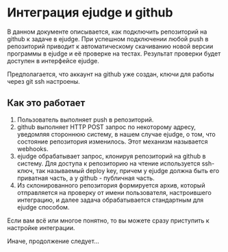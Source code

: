 # Интеграция ejudge и github

В данном документе описывается, как подключить репозиторий на github к задаче в ejudge.
При успешном подключении любой push в репозиторий приводит к автоматическому
скачиванию новой версии программы в ejudge и её проверке на тестах. Результат
проверки будет доступен в интерфейсе ejudge.

Предполагается, что аккаунт на github уже создан, ключи для работы через git ssh настроены.

## Как это работает

1. Пользователь выполняет push в репозиторий.
2. github выполняет HTTP POST запрос по некоторому адресу, уведомляя стороннюю систему, в нашем случае ejudge, о том, что состояние репозитория изменилось. Этот механизм называется webhooks.
3. ejudge обрабатывает запрос, клонируя репозиторий на github в систему. Для доступа к репозиторию на чтение используется ssh-ключ, так называемый deploy key, причем у ejudge должна быть его приватная часть, а у github - публичная часть.
4. Из склонированного репозитория формируется архив, который отправляется на проверку от имени пользователя, настроившего интеграцию, и далее задача обрабатывается стандартным для ejudge способом.

Если вам всё или многое понятно, то вы можете сразу приступить к настройке интеграции.

Иначе, продолжение следует...
